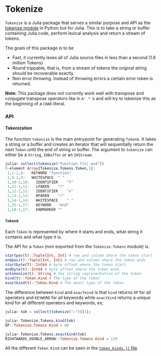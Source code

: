 # Tokenize

`Tokenize` is a Julia package that serves a similar purpose and API as the [tokenize module](https://docs.python.org/3/library/tokenize.html) in Python but for Julia. This is to take a string or buffer containing Julia code, perform lexical analysis and return a stream of tokens.

The goals of this package is to be

* Fast, it currently lexes all of Julia source files in less than a second (1.6 million Tokens)
* Round trippable, that is, from a stream of tokens the original string should be recoverable exactly.
* Non error throwing. Instead of throwing errors a certain error token is returned.

**Note:** This package does not currently work well with transpose and conjugate transpose operators like in `A' * b` and will try to tokenize this as the beginning of a `CHAR` literal.

### API

#### Tokenization

The function `tokenize` is the main entrypoint for generating `Token`s.
It takes a string or a buffer and creates an iterator that will sequentially return the next `Token` until the end of string or buffer. The argument to `tokenize` can either be a `String`, `IOBuffer` or an `IOStream`.

```jl
julia> collect(tokenize("function f(x) end"))
9-element Array{Tokenize.Tokens.Token,1}:
 1,1-1,8:   KEYWORD "function"
 1,9-1,9:   WHITESPACE  " "
 1,10-1,10:   IDENTIFIER    "f"
 1,11-1,11:   LPAREN    "("
 1,12-1,12:   IDENTIFIER    "x"
 1,13-1,13:   RPAREN    ")"
 1,14-1,14:   WHITESPACE    " "
 1,15-1,17:   KEYWORD   "end"
 1,18-1,17:   ENDMARKER ""
```

#### `Token`s

Each `Token` is represented by where it starts and ends, what string it contains and what type it is.

The API for a `Token` (non exported from the `Tokenize.Tokens` module) is.

```julia
startpos(t)::Tuple{Int, Int} # row and column where the token start
endpos(t)::Tuple{Int, Int} # row and column where the token ends
startbyte(T)::Int64 # byte offset where the token start
endbyte(t)::Int64 # byte offset where the token ends
untokenize(t)::String # the string representation of the token
kind(t)::Token.Kind # The type of the token
exactkind(t)::Token.Kind # The exact type of the token
```

The difference between `kind` and `exactkind` is that `kind` returns `OP` for all operators and `KEYWORD` for all keywords while `exactkind` returns a unique kind for all different operators and keywords, ex;

```jl
julia> tok = collect(tokenize("⇒"))[1];

julia> Tokenize.Tokens.kind(tok)
OP::Tokenize.Tokens.Kind = 60

julia> Tokenize.Tokens.exactkind(tok)
RIGHTWARDS_DOUBLE_ARROW::Tokenize.Tokens.Kind = 129
```

All the different `Token.Kind` can be seen in the [`token_kinds.jl` file](https://github.com/KristofferC/Tokenize.jl/blob/master/src/token_kinds.jl)
